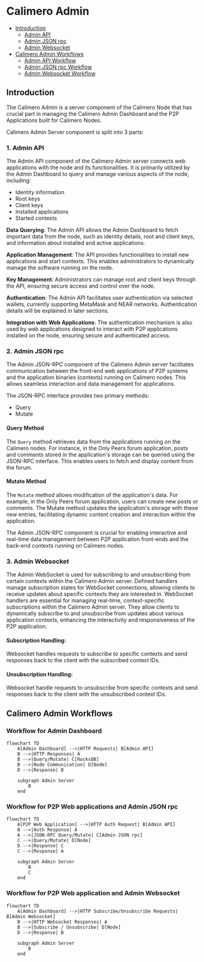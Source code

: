 # Calimero Admin

- [Introduction](#introduction)
    - [Admin API](#1-admin-api)
    - [Admin JSON rpc](#2-admin-json-rpc)
    - [Admin Websocket](#3-admin-websocket)
- [Calimero Admin Workflows](#calimero-admin-workflows)
    - [Admin API Workflow](#workflow-for-admin-dashboard)
    - [Admin JSON rpc Workflow](#workflow-for-p2p-web-applications-and-admin-json-rpc)
    - [Admin Websocket Workflow](#workflow-for-p2p-web-application-and-admin-websocket)

## Introduction

The Calimero Admin is a server component of the Calimero Node that has crucial part in
managing the Calimero Admin Dashboard and the P2P Applications built for Calimero Nodes.

Calimero Admin Server component is split into 3 parts:

### 1. Admin API

The Admin API component of the Calimero Admin server connects web applications with the node and its functionalities. It is primarily utilized by the Admin Dashboard to query and manage various aspects of the node, including:

 - Identity information
 - Root keys
 - Client keys
 - Installed applications
 - Started contexts


**Data Querying**: The Admin API allows the Admin Dashboard to fetch important data from the node, such as identity details, root and client keys, and information about installed and active applications.

**Application Management**: The API provides functionalities to install new applications and start contexts. This enables administrators to dynamically manage the software running on the node.

**Key Management**: Administrators can manage root and client keys through the API, ensuring secure access and control over the node.

**Authentication**: The Admin API facilitates user authentication via selected wallets, currently supporting MetaMask and NEAR networks. Authentication details will be explained in later sections.

**Integration with Web Applications**: The authentication mechanism is also used by web applications designed to interact with P2P applications installed on the node, ensuring secure and authenticated access.

### 2. Admin JSON rpc

The Admin JSON-RPC component of the Calimero Admin server facilitates communication between the front-end web applications of P2P systems and the application binaries (contexts) running on Calimero nodes. This allows seamless interaction and data management for applications.

The JSON-RPC interface provides two primary methods:

- Query
- Mutate

#### Query Method
The `Query` method retrieves data from the applications running on the Calimero nodes. For instance, in the Only Peers forum application, posts and comments stored in the application's storage can be queried using the JSON-RPC interface. This enables users to fetch and display content from the forum.

#### Mutate Method
The `Mutate` method allows modification of the application's data. For example, in the Only Peers forum application, users can create new posts or comments. The Mutate method updates the application's storage with these new entries, facilitating dynamic content creation and interaction within the application.

The Admin JSON-RPC component is crucial for enabling interactive and real-time data management between P2P application front-ends and the back-end contexts running on Calimero nodes.

### 3. Admin Websocket

The Admin WebSocket is used for subscribing to and unsubscribing from certain contexts within the Calimero Admin server. Defined handlers manage subscription states for WebSocket connections, allowing clients to receive updates about specific contexts they are interested in.
WebSocket handlers are essential for managing real-time, context-specific subscriptions within the Calimero Admin server. They allow clients to dynamically subscribe to and unsubscribe from updates about various application contexts, enhancing the interactivity and responsiveness of the P2P application.


#### Subscription Handling:

Websocket handles requests to subscribe to specific contexts and send responses back to the client with the subscribed context IDs.

#### Unsubscription Handling:

Websocket handle requests to unsubscribe from specific contexts and send responses back to the client with the unsubscribed context IDs.

## Calimero Admin Workflows

### Workflow for Admin Dashboard

```mermaid
flowchart TD
    A[Admin Dashboard] -->|HTTP Requests| B[Admin API]
    B -->|HTTP Responses| A
    B -->|Query/Mutate| C[RocksDB]
    B -->|Node Communication| D[Node]
    D -->|Response| B

    subgraph Admin Server
        B
    end
```

### Workflow for P2P Web applications and Admin JSON rpc

```mermaid
flowchart TD
    A[P2P Web Application] -->|HTTP Auth Request| B[Admin API]
    B -->|Auth Response| A
    A -->|JSON-RPC Query/Mutate| C[Admin JSON rpc]
    C -->|Query/Mutate| D[Node]
    D -->|Response| C
    C -->|Response| A

    subgraph Admin Server
        B
        C
    end
```

### Workflow for P2P Web application and Admin Websocket
```mermaid
flowchart TD
    A[Admin Dashboard] -->|HTTP Subscribe/Unsubscribe Requests| B[Admin Websocket]
    B -->|HTTP Websocket Responses| A
    B -->|Subscribe / Unsubscribe| D[Node]
    D -->|Response| B

    subgraph Admin Server
        B
    end
```
